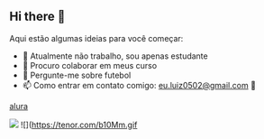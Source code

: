 ## Hi there 👋

Aqui estão algumas ideias para você começar:

- 🔭 Atualmente não trabalho, sou apenas estudante
- 👯 Procuro colaborar em meus curso
- 💬 Pergunte-me sobre futebol
- 📫 Como entrar em contato comigo: eu.luiz0502@gmail.com
🎅

[alura](www.alura.com.br)



![](https://media.tenor.com/rs4ZOR3C6AgAAAAM/neymar-sheozinho.gif)
![](https://tenor.com/b10Mm.gif
